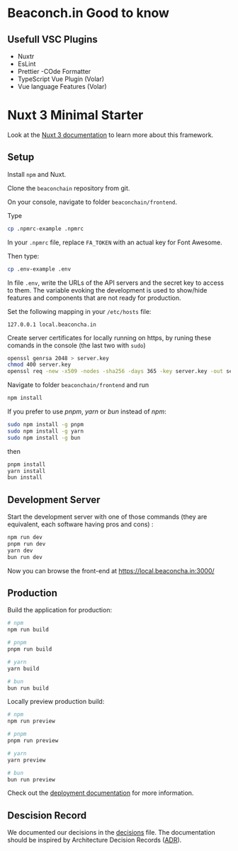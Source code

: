 # Beaconch.in Good to know

## Usefull VSC Plugins

- Nuxtr
- EsLint
- Prettier -COde Formatter
- TypeScript Vue Plugin (Volar)
- Vue language Features (Volar)

# Nuxt 3 Minimal Starter

Look at the [Nuxt 3 documentation](https://nuxt.com/docs/getting-started/introduction) to learn more about this framework.

## Setup

Install `npm` and Nuxt.

Clone the `beaconchain` repository from git.

On your console, navigate to folder `beaconchain/frontend`.

Type

```bash
cp .npmrc-example .npmrc
```

In your `.npmrc` file, replace `FA_TOKEN` with an actual key for Font Awesome.

Then type:

```bash
cp .env-example .env
```

In file `.env`, write the URLs of the API servers and the secret key to access to them.
The variable evoking the development is used to show/hide features and components that are not ready for production.

Set the following mapping in your `/etc/hosts` file:

```
127.0.0.1 local.beaconcha.in
```

Create server certificates for locally running on https, by runing these comands in the console (the last two with `sudo`)

```bash
openssl genrsa 2048 > server.key
chmod 400 server.key
openssl req -new -x509 -nodes -sha256 -days 365 -key server.key -out server.crt
```

Navigate to folder `beaconchain/frontend` and run

```bash
npm install
```

If you prefer to use _pnpm_, _yarn_ or _bun_ instead of _npm_:

```bash
sudo npm install -g pnpm
sudo npm install -g yarn
sudo npm install -g bun
```

then

```bash
pnpm install
yarn install
bun install
```

## Development Server

Start the development server with one of those commands (they are equivalent, each software having pros and cons) :

```bash
npm run dev
pnpm run dev
yarn dev
bun run dev
```

Now you can browse the front-end at https://local.beaconcha.in:3000/

## Production

Build the application for production:

```bash
# npm
npm run build

# pnpm
pnpm run build

# yarn
yarn build

# bun
bun run build
```

Locally preview production build:

```bash
# npm
npm run preview

# pnpm
pnpm run preview

# yarn
yarn preview

# bun
bun run preview
```

Check out the [deployment documentation](https://nuxt.com/docs/getting-started/deployment) for more information.

## Descision Record

We documented our decisions in the [decisions](decisions.md) file.
The documentation should be inspired by Architecture Decision Records ([ADR](https://adr.github.io/)).
